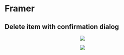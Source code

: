 # Framer

## Delete item with confirmation dialog

<p align="center"><img src="https://raw.githubusercontent.com/pabloux/framer/master/avatar.png" /> </p>
<p align="center"><img src="https://raw.githubusercontent.com/pabloux/framer/master/deleteItem.gif" /> </p>
